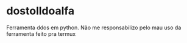 # dostolldoalfa
Ferramenta ddos em python. Não me responsabilizo pelo mau uso da ferramenta
feito pra termux
